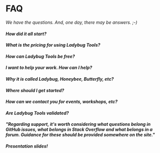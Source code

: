 FAQ
===

_We have the questions. And, one day, there may be answers. ;-)_

#### _How did it all start?_


#### _What is the pricing for using Ladybug Tools?_


#### _How can Ladybug Tools be free?_


#### _I want to help your work. How can I help?_


#### _Why it is called Ladybug, Honeybee, Butterfly, etc?_


#### _Where should I get started?_


#### _How can we contact you for events, workshops, etc?_


#### _Are Ladybug Tools validated?_


#### _"Regarding support, it's worth considering what questions belong in GitHub issues, what belongs in Stack Overflow and what belongs in a forum. Guidance for these should be provided somewhere on the site."_


#### _Presentation slides!_
